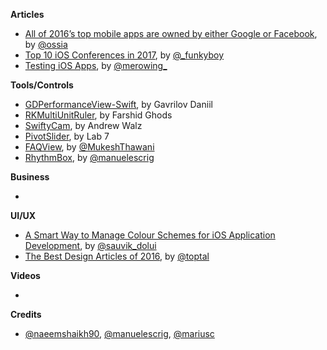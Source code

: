 
**Articles**

* [All of 2016’s top mobile apps are owned by either Google or Facebook](https://medium.freecodecamp.com/all-of-2016s-top-mobile-apps-are-owned-by-either-google-or-facebook-a9c56d77a74b#.xxup8umk9), by [@ossia](https://twitter.com/ossia)
* [Top 10 iOS Conferences in 2017](https://www.raywenderlich.com/149517/top-10-ios-conferences-2017), by [@_funkyboy](http://www.twitter.com/_funkyboy)
* [Testing iOS Apps](http://merowing.info/2017/01/testing-ios-apps/), by [@merowing_](https://twitter.com/merowing_)

**Tools/Controls**

* [GDPerformanceView-Swift](https://github.com/dani-gavrilov/GDPerformanceView-Swift), by Gavrilov Daniil
* [RKMultiUnitRuler](https://github.com/farshidce/RKMultiUnitRuler/), by Farshid Ghods
* [SwiftyCam](https://github.com/Awalz/SwiftyCam), by Andrew Walz
* [PivotSlider](https://github.com/lab111/pivot-slider), by Lab 7
* [FAQView](https://github.com/mukeshthawani/FAQView), by [@MukeshThawani](http://twitter.com/MukeshThawani)
* [RhythmBox](https://github.com/manuelescrig/RhythmBox), by [@manuelescrig](http://twitter.com/manuelescrig)

**Business**

*

**UI/UX**

* [A Smart Way to Manage Colour Schemes for iOS Application Development](https://medium.com/compileswift/a-smart-way-to-manage-colours-schemes-for-ios-applications-development-923ef976be55#.86rh9pshu), by [@sauvik_dolui](https://twitter.com/sauvik_dolui)
* [The Best Design Articles of 2016](https://medium.com/swlh/the-best-design-articles-of-2016-fc2be45f6ef6#.7wa7bg5m5), by [@toptal](https://twitter.com/toptal)

**Videos**

*

**Credits**

* [@naeemshaikh90](https://github.com/naeemshaikh90), [@manuelescrig](http://twitter.com/manuelescrig), [@mariusc](https://github.com/mariusc)
